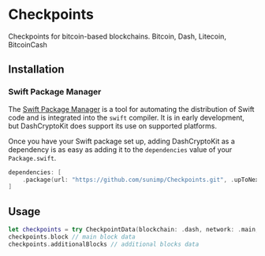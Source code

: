# Checkpoints

Checkpoints for bitcoin-based blockchains. Bitcoin, Dash, Litecoin, BitcoinCash

## Installation

### Swift Package Manager

The [Swift Package Manager](https://swift.org/package-manager/) is a tool for automating the distribution of Swift code
and is integrated into the `swift` compiler. It is in early development, but DashCryptoKit does support its use on
supported platforms.

Once you have your Swift package set up, adding DashCryptoKit as a dependency is as easy as adding it to
the `dependencies` value of your `Package.swift`.

```swift
dependencies: [
    .package(url: "https://github.com/sunimp/Checkpoints.git", .upToNextMajor(from: "1.1.1"))
]
```
## Usage

```swift
let checkpoints = try CheckpointData(blockchain: .dash, network: .main, blockType: .last)
checkpoints.block // main block data
checkpoints.additionalBlocks // additional blocks data
```
